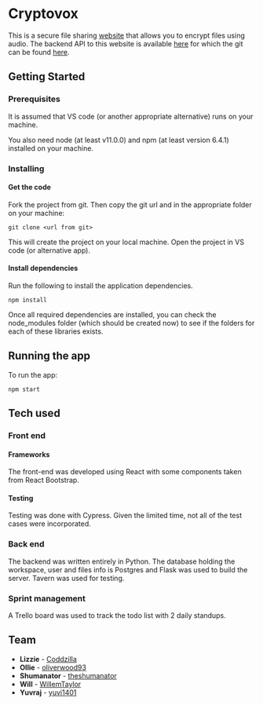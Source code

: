 # Cryptovox

This is a secure file sharing [website](https://cryptovox.netlify.com/) that allows you to encrypt files using audio. The backend API to this website is available [here](https://ssc-be.herokuapp.com/api) for which the git can be found [here](https://github.com/theshumanator/nc-be-finalproject). 


## Getting Started

### Prerequisites

It is assumed that VS code (or another appropriate alternative) runs on your machine. 

You also need node (at least v11.0.0) and npm (at least version 6.4.1) installed on your machine.

### Installing

#### Get the code

Fork the project from git. Then copy the git url and in the appropriate folder on your machine:

```
git clone <url from git>
```
This will create the project on your local machine. Open the project in VS code (or alternative app).

#### Install dependencies

Run the following to install the application dependencies. 

```
npm install 
```

Once all required dependencies are installed, you can check the node_modules folder (which should be created now) to see if the folders for each of these libraries exists.

## Running the app

To run the app:
```
npm start
```

## Tech used

### Front end

#### Frameworks
The front-end was developed using React with some components taken from React Bootstrap.

#### Testing
Testing was done with Cypress. Given the limited time, not all of the test cases were incorporated.

### Back end
The backend was written entirely in Python. The database holding the workspace, user and files info is Postgres and Flask was used to build the server. Tavern was used for testing.

### Sprint management
A Trello board was used to track the todo list with 2 daily standups.

## Team

* **Lizzie** - [Coddzilla](https://github.com/Coddzilla)
* **Ollie** - [oliverwood93](https://github.com/oliverwood93)
* **Shumanator** - [theshumanator](https://github.com/theshumanator)
* **Will** - [WillemTaylor](https://github.com/WillemTaylor)
* **Yuvraj** - [yuvi1401](https://github.com/yuvi1401)


